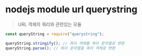 # nodejs module url querystring

> URL 객체의 쿼리와 관련있는 모듈

```js
const queryString = require("querystring");

queryString.stringify(); // 쿼리 객체를 쿼리 문자열로 변환
queryString.parse(); // 쿼리 문자열을 쿼리 객체로 변환
```
